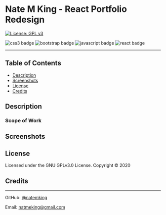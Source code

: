 # Nate M King - React Portfolio Redesign


<!-- [Employee Directory Deploy Link](http://www.natemking.dev/) -->

[![License: GPL v3](https://img.shields.io/badge/License-GPLv3-blue.svg)](https://github.com/natemking/portfolio_2.0/blob/main/LICENSE)

![css3 badge](https://img.shields.io/badge/css3%20-%231572B6.svg?&style=flat&logo=css3&logoColor=white)
![bootstrap badge](https://img.shields.io/badge/bootstrap%20-%23563D7C.svg?&style=flat&logo=bootstrap&logoColor=white")
![javascript badge](https://img.shields.io/badge/javascript%20-%23323330.svg?&style=flat&logo=javascript&logoColor=%23F7DF1E)
![react badge](https://img.shields.io/badge/react%20-%2320232a.svg?&style=flat&logo=react&logoColor=%2361DAFB")

---
## Table of Contents
 * [Description](#description)
    <!-- + [Scope of Work](#scope-of-work)
    + [Rendering](#rendering)
    + [State, Search, and Sort](#state-search-and-sort) -->
  * [Screenshots](#screenshots)
  * [License](#license)
  * [Credits](#credits)

## Description

### Scope of Work
<!-- User Story
```
As a user, 
I want to be able to view my entire employee directory at once so that I have quick access to their information.
I want to be able to sort them in ascending and descending order by all available columns
I want to be able to easily search for an employee 
```
The task at hand was to create a simple employee directory by using React. The employee list is provided from an API call to randomusers.me. The list must be searchable and sortable. 

### Rendering
The app can be broken down into five custom components. There are Header & Wrapper, Table & SearchBar, and TableRow. There is also an API util that is being imported into the Wrapper which in turn sends its data down to its children. Only the wrapper is Class Component. The rest of the components are stateless functional components. 

The API data is called on Wrapper mount and set to state. It is then sent to the Table via props and there it is run through the `map()` method before being rendered down to the TableRow component. The TableRow component is set up to take the data and assign it to a relative table cell. The full table is rendered in the Wrapper with the SearchBar component. The Wrapper and Header are then, in turn, rendered to App.js and then to root. 

### State, Search, and Sort
All of the search and sort functionality is taken care of in the Wrapper as this is the stateful component in the app. The sorting is triggered by an onClick event on dynamically appearing icons in the table heading. I was able to keep the sorting ability to one function for all columns. I achieved this by nesting ternary's and have a global variable that changes with every click. 

The search is taken care of in the `handleInputChange()` function. When a user types in characters into the search bar, the value is set to state. Then there is a nested async function that updates the rendered employee list. First, in the function, the current API results are set to a saved state object. This is needed so that when the user deletes characters the list reverse filters. Next, the live data is filtered based on what the user is entering and then that state is updated.
  -->

## Screenshots

<!-- ![app gif](public/images/screenshots/employee-directory.gif)
<br>

![component tree](public/images/screenshots/app-component-tree.png)
<br> -->

## License
Licensed under the GNU GPLv3.0 License. Copyright © 2020

## Credits

<!-- * [Header Photo by Tanner Boriack on Unsplash](https://unsplash.com/@tannerboriack?utm_source=unsplash&amp;utm_medium=referral&amp;utm_content=creditCopyText)

* [Change bootstrap input focus glow](https://stackoverflow.com/questions/14820952/change-bootstrap-input-focus-blue-glow)

* [Applying lists and Keys correctly in React](https://reactjs.org/docs/lists-and-keys.html)

* [Sort and array of objects by keys of the objects](https://flaviocopes.com/how-to-sort-array-of-objects-by-property-javascript/)  -->

---

GitHub: [@natemking](https://github.com/natemking/)

Email: [natmeking@gmail.com](mailto:natmeking@gmail.com)

